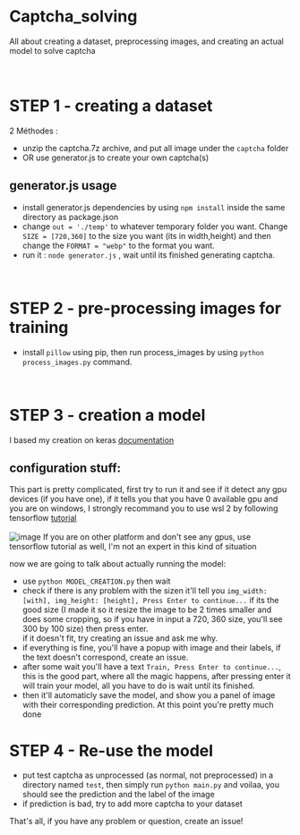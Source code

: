 # Captcha_solving
All about creating a dataset, preprocessing images, and creating an actual model to solve captcha
<br>
<br>
<br>
# STEP 1 - creating a dataset
2 Méthodes : 
- unzip the captcha.7z archive, and put all image under the `captcha` folder
- OR use generator.js to create your own captcha(s)

## generator.js usage
- install generator.js dependencies by using `npm install` inside the same directory as package.json
- change `out = './temp'` to whatever temporary folder you want. Change `SIZE = [720,360]` to the size you want (its in width,height) and then change the `FORMAT = "webp"` to the format you want.
- run it : `node generator.js` , wait until its finished generating captcha.
<br>

 # STEP 2 - pre-processing images for training
 - install `pillow` using pip, then run process_images by using `python process_images.py` command.
<br>

# STEP 3 - creation a model
I based my creation on keras [documentation](https://keras.io/examples/vision/captcha_ocr/)
## configuration stuff:
This part is pretty complicated, first try to run it and see if it detect any gpu devices (if you have one), if it tells you that you have 0 available gpu and you are on windows,
I strongly recommand you to use wsl 2 by following tensorflow [tutorial](https://www.tensorflow.org/install/pip)<br><br> ![image](https://github.com/NotTrueFalse/Captcha_solving/assets/122208389/f238564d-583d-47a3-a698-38221c7d2ca5)
If you are on other platform and don't see any gpus, use tensorflow tutorial as well, I'm not an expert in this kind of situation

now we are going to talk about actually running the model:
- use `python MODEL_CREATION.py` then wait
- check if there is any problem with the sizen it'll tell you `img_width: [with], img_height: [height], Press Enter to continue...`
if its the good size (I made it so it resize the image to be 2 times smaller and does some cropping, so if you have in input a 720, 360 size, you'll see 300 by 100 size) then press enter.
<br>if it doesn't fit, try creating an issue and ask me why.
- if everything is fine, you'll have a popup with image and their labels, if the text doesn't correspond, create an issue.
- after some wait you'll have a text `Train, Press Enter to continue...`, this is the good part, where all the magic happens, after pressing enter it will train your model, all you have to do is wait until its finished.
- then it'll automaticly save the model, and show you a panel of image with their corresponding prediction. At this point you're pretty much done

# STEP 4 - Re-use the model
- put test captcha as unprocessed (as normal, not preprocessed) in a directory named `test`, then simply run `python main.py` and voilaa, you should see the prediction and the label of the image
- if prediction is bad, try to add more captcha to your dataset

That's all, if you have any problem or question, create an issue!
